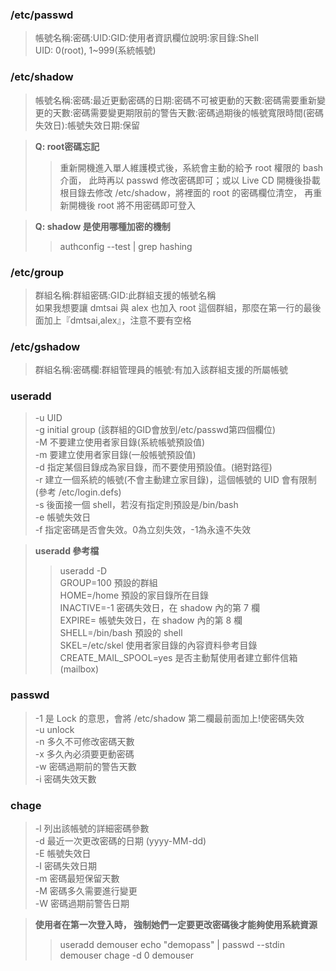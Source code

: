 ### /etc/passwd
>帳號名稱:密碼:UID:GID:使用者資訊欄位說明:家目錄:Shell<br>
>UID: 0(root), 1~999(系統帳號)

### /etc/shadow
>帳號名稱:密碼:最近更動密碼的日期:密碼不可被更動的天數:密碼需要重新變更的天數:密碼需要變更期限前的警告天數:密碼過期後的帳號寬限時間(密碼失效日):帳號失效日期:保留

> **Q: root密碼忘記**
>> 重新開機進入單人維護模式後，系統會主動的給予 root 權限的 bash 介面， 此時再以 passwd 修改密碼即可；或以 Live CD 開機後掛載根目錄去修改 /etc/shadow，將裡面的 root 的密碼欄位清空， 再重新開機後 root 將不用密碼即可登入

> **Q: shadow 是使用哪種加密的機制**
>> authconfig --test | grep hashing

### /etc/group
>群組名稱:群組密碼:GID:此群組支援的帳號名稱<br>
>如果我想要讓 dmtsai 與 alex 也加入 root 這個群組，那麼在第一行的最後面加上『dmtsai,alex』，注意不要有空格

### /etc/gshadow
>群組名稱:密碼欄:群組管理員的帳號:有加入該群組支援的所屬帳號

### useradd
>-u UID<br>
>-g initial group (該群組的GID會放到/etc/passwd第四個欄位)<br>
>-M 不要建立使用者家目錄(系統帳號預設值)<br>
>-m 要建立使用者家目錄(一般帳號預設值)<br>
>-d 指定某個目錄成為家目錄，而不要使用預設值。(絕對路徑)<br>
>-r 建立一個系統的帳號(不會主動建立家目錄)，這個帳號的 UID 會有限制(參考 /etc/login.defs)<br>
>-s 後面接一個 shell，若沒有指定則預設是/bin/bash<br>
>-e 帳號失效日<br>
>-f 指定密碼是否會失效。0為立刻失效，-1為永遠不失效

>**useradd 參考檔**
>>useradd -D<br>
>>GROUP=100 預設的群組<br>
>>HOME=/home 預設的家目錄所在目錄<br>
>>INACTIVE=-1 密碼失效日，在 shadow 內的第 7 欄<br>
>>EXPIRE=	帳號失效日，在 shadow 內的第 8 欄<br>
>>SHELL=/bin/bash	預設的 shell<br>
>>SKEL=/etc/skel 使用者家目錄的內容資料參考目錄<br>
>>CREATE_MAIL_SPOOL=yes 是否主動幫使用者建立郵件信箱(mailbox)

### passwd
>-1 是 Lock 的意思，會將 /etc/shadow 第二欄最前面加上!使密碼失效<br>
>-u unlock<br>
>-n 多久不可修改密碼天數<br>
>-x 多久內必須要更動密碼<br>
>-w 密碼過期前的警告天數<br>
>-i 密碼失效天數

### chage
>-l 列出該帳號的詳細密碼參數<br>
>-d 最近一次更改密碼的日期 (yyyy-MM-dd)<br>
>-E 帳號失效日<br>
>-I 密碼失效日期<br>
>-m 密碼最短保留天數<br>
>-M 密碼多久需要進行變更<br>
>-W 密碼過期前警告日期

>**使用者在第一次登入時， 強制她們一定要更改密碼後才能夠使用系統資源**
>> useradd demouser
>> echo "demopass" | passwd --stdin demouser
>> chage -d 0 demouser
